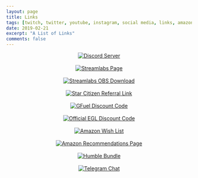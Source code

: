 ```yaml
---
layout: page
title: Links
tags: [twitch, twitter, youtube, instagram, social media, links, amazon, streamlabs, gfuel, star citizen, referral, affiliate]
date: 2019-02-21
excerpt: "A List of Links"
comments: false
---
```

<center><a href="https://discord.gg/AszjPvu"><img src="https://raw.githubusercontent.com/emTr0/emTr0.github.io/master/assets/img/buttons/discord.png" alt="Discord Server"></a></center>
<br>
<center><a href="https://streamlabs.com/emtr0"><img src="https://raw.githubusercontent.com/emTr0/emTr0.github.io/master/assets/img/buttons/streamlabs.png" alt="Streamlabs Page"></a></center>
<br>
<center><a href="https://streamlabs.com/slobs/d/3042609"><img src="https://raw.githubusercontent.com/emTr0/emTr0.github.io/master/assets/img/buttons/slobs.png" alt="Streamlabs OBS Download"></a></center>
<br>
<center><a href="https://emtr0.link/starcitizen"><img src="https://raw.githubusercontent.com/emTr0/emTr0.github.io/master/assets/img/buttons/starcitizen.png" alt="Star Citizen Referral Link"></a></center>
<br>
<center><a href="https://emtr0.link/gfuel"><img src="https://raw.githubusercontent.com/emTr0/emTr0.github.io/master/assets/img/buttons/gfuel.png" alt="GFuel Discount Code"></a></center>
<br>
<center><a href="https://emtr0.link/wbg_egl"><img src="https://raw.githubusercontent.com/emTr0/emTr0.github.io/master/assets/img/buttons/egl.png" alt="Official EGL Discount Code"></a></center>
<br>
<center><a href="https://emtr0.link/amazonwishlist"><img src="https://raw.githubusercontent.com/emTr0/emTr0.github.io/master/assets/img/buttons/amzwishlist.png" alt="Amazon Wish List"></a></center>
<br>
<center><a href="https://amzn.to/2NpOnk2"><img src="https://raw.githubusercontent.com/emTr0/emTr0.github.io/master/assets/img/buttons/amzrecs.png" alt="Amazon Recommendations Page"></a></center>
<br>
<center><a href="https://humblebundle.com/?partner=emtr0"><img src="https://raw.githubusercontent.com/emTr0/emTr0.github.io/master/assets/img/buttons/humble.png" alt="Humble Bundle"></a></center>
<br>
<center><a href="https://t.me/emTr0"><img src="https://raw.githubusercontent.com/emTr0/emTr0.github.io/master/assets/img/buttons/telegram.png" alt="Telegram Chat"></a></center>
